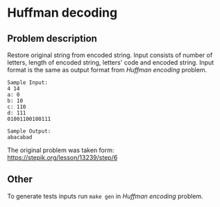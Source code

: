 # Huffman decoding

## Problem description

Restore original string from encoded string. Input consists of number of letters, length of encoded string, letters' code and encoded string. Input format is the same as output format from *Huffman encoding* problem.

```
Sample Input:
4 14
a: 0
b: 10
c: 110
d: 111
01001100100111

Sample Output:
abacabad
```

The original problem was taken form: https://stepik.org/lesson/13239/step/6

## Other

To generate tests inputs run `make gen` in *Huffman encoding* problem.
